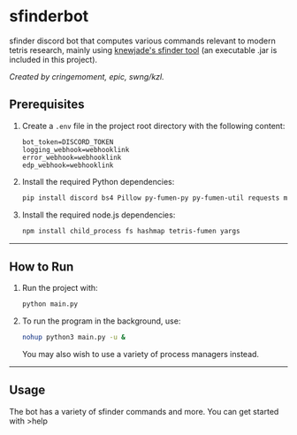 # **sfinderbot**

sfinder discord bot that computes various commands relevant to modern tetris research, mainly using [knewjade's sfinder tool](https://github.com/knewjade/solution-finder) (an executable .jar is included in this project).

*Created by cringemoment, epic, swng/kzl.*

## **Prerequisites**

1. Create a `.env` file in the project root directory with the following content:
   ```plaintext
   bot_token=DISCORD_TOKEN
   logging_webhook=webhooklink
   error_webhook=webhooklink
   edp_webhook=webhooklink
   ```

2. Install the required Python dependencies:
   ```bash
   pip install discord bs4 Pillow py-fumen-py py-fumen-util requests matplotlib python-dotenv
   ```

3. Install the required node.js dependencies:
   ```bash
   npm install child_process fs hashmap tetris-fumen yargs
   ```
---

## **How to Run**

1. Run the project with:
   ```bash
   python main.py
   ```

2. To run the program in the background, use:
   ```bash
   nohup python3 main.py -u &
   ```

   You may also wish to use a variety of process managers instead.

---

## **Usage**

The bot has a variety of sfinder commands and more. You can get started with >help
